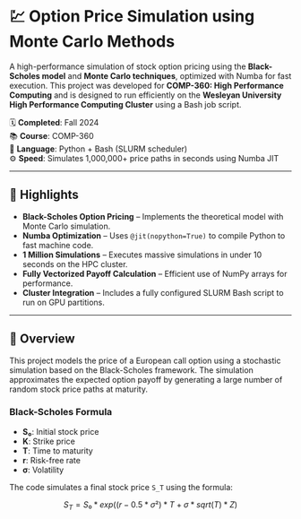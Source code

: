 # 💹 Option Price Simulation using Monte Carlo Methods

A high-performance simulation of stock option pricing using the **Black-Scholes model** and **Monte Carlo techniques**, optimized with Numba for fast execution. This project was developed for **COMP-360: High Performance Computing** and is designed to run efficiently on the **Wesleyan University High Performance Computing Cluster** using a Bash job script.

🗓️ **Completed**: Fall 2024  
📚 **Course**: COMP-360  
📁 **Language**: Python + Bash (SLURM scheduler)  
⚙️ **Speed**: Simulates 1,000,000+ price paths in seconds using Numba JIT

---

## 🌟 Highlights

- **Black-Scholes Option Pricing** – Implements the theoretical model with Monte Carlo simulation.
- **Numba Optimization** – Uses `@jit(nopython=True)` to compile Python to fast machine code.
- **1 Million Simulations** – Executes massive simulations in under 10 seconds on the HPC cluster.
- **Fully Vectorized Payoff Calculation** – Efficient use of NumPy arrays for performance.
- **Cluster Integration** – Includes a fully configured SLURM Bash script to run on GPU partitions.

---

## 📖 Overview

This project models the price of a European call option using a stochastic simulation based on the Black-Scholes framework. The simulation approximates the expected option payoff by generating a large number of random stock price paths at maturity.

### Black-Scholes Formula

- **S₀**: Initial stock price
- **K**: Strike price
- **T**: Time to maturity
- **r**: Risk-free rate
- **σ**: Volatility

The code simulates a final stock price `S_T` using the formula:

```math
S_T = S₀ * exp((r - 0.5 * σ²) * T + σ * sqrt(T) * Z)
